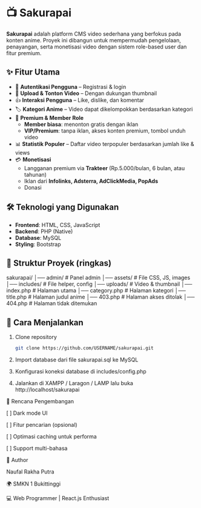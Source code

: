 # 📺 Sakurapai  

**Sakurapai** adalah platform CMS video sederhana yang berfokus pada konten anime. Proyek ini dibangun untuk mempermudah pengelolaan, penayangan, serta monetisasi video dengan sistem role-based user dan fitur premium.  

## ✨ Fitur Utama  
- 🔑 **Autentikasi Pengguna** – Registrasi & login  
- 🎥 **Upload & Tonton Video** – Dengan dukungan thumbnail  
- 👍 **Interaksi Pengguna** – Like, dislike, dan komentar  
- 🏷️ **Kategori Anime** – Video dapat dikelompokkan berdasarkan kategori  
- 🌟 **Premium & Member Role**  
  - **Member biasa**: menonton gratis dengan iklan  
  - **VIP/Premium**: tanpa iklan, akses konten premium, tombol unduh video  
- 📊 **Statistik Populer** – Daftar video terpopuler berdasarkan jumlah like & views  
- 💳 **Monetisasi**  
  - Langganan premium via **Trakteer** (Rp.5.000/bulan, 6 bulan, atau tahunan)  
  - Iklan dari **Infolinks, Adsterra, AdClickMedia, PopAds**  
  - Donasi  

## 🛠️ Teknologi yang Digunakan  
- **Frontend**: HTML, CSS, JavaScript  
- **Backend**: PHP (Native)  
- **Database**: MySQL  
- **Styling**: Bootstrap  

## 📂 Struktur Proyek (ringkas)

sakurapai/ │── admin/          # Panel admin │── assets/         # File CSS, JS, images │── includes/       # File helper, config │── uploads/        # Video & thumbnail │── index.php       # Halaman utama │── category.php    # Halaman kategori │── title.php       # Halaman judul anime │── 403.php         # Halaman akses ditolak │── 404.php         # Halaman tidak ditemukan

## 🚀 Cara Menjalankan  
1. Clone repository  
   ```bash
   git clone https://github.com/USERNAME/sakurapai.git

2. Import database dari file sakurapai.sql ke MySQL


3. Konfigurasi koneksi database di includes/config.php


4. Jalankan di XAMPP / Laragon / LAMP lalu buka http://localhost/sakurapai



📌 Rencana Pengembangan

[ ] Dark mode UI

[ ] Fitur pencarian (opsional)

[ ] Optimasi caching untuk performa

[ ] Support multi-bahasa


👤 Author

Naufal Rakha Putra

🌍 SMKN 1 Bukittinggi

💻 Web Programmer | React.js Enthusiast
